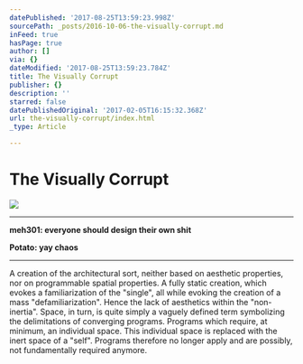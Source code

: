 ```yaml
---
datePublished: '2017-08-25T13:59:23.998Z'
sourcePath: _posts/2016-10-06-the-visually-corrupt.md
inFeed: true
hasPage: true
author: []
via: {}
dateModified: '2017-08-25T13:59:23.784Z'
title: The Visually Corrupt
publisher: {}
description: ''
starred: false
datePublishedOriginal: '2017-02-05T16:15:32.368Z'
url: the-visually-corrupt/index.html
_type: Article

---
```

# The Visually Corrupt
![](https://the-grid-user-content.s3-us-west-2.amazonaws.com/6436e980-9d53-4e5f-9ebb-e52c272bd8e2.jpg)

---

**meh301: everyone should design their own shit**

**Potato: yay chaos**

---

A creation of the architectural sort, neither based on aesthetic properties, nor on programmable spatial properties. A fully static creation, which evokes a familiarization of the "single", all while evoking the creation of a mass "defamiliarization". Hence the lack of aesthetics within the "non-inertia". Space, in turn, is quite simply a vaguely defined term symbolizing the delimitations of converging programs. Programs which require, at minimum, an individual space. This individual space is replaced with the inert space of a "self". Programs therefore no longer apply and are possibly, not fundamentally required anymore.
